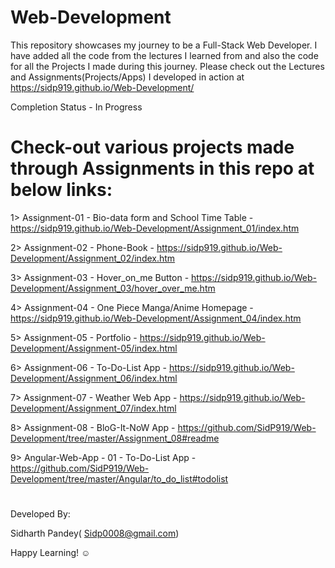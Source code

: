 # Web-Development
This repository showcases my journey to be a Full-Stack Web Developer. I have added all the code from the lectures I learned from and also the code for all the Projects I made during this journey. 
Please check out the Lectures and Assignments(Projects/Apps) I developed in action at https://sidp919.github.io/Web-Development/

Completion Status - In Progress
#

# Check-out various projects made through Assignments in this repo at below links:
  
  1> Assignment-01 - Bio-data form and School Time Table - https://sidp919.github.io/Web-Development/Assignment_01/index.htm
  
  2> Assignment-02 - Phone-Book - https://sidp919.github.io/Web-Development/Assignment_02/index.htm
  
  3> Assignment-03 - Hover_on_me Button - https://sidp919.github.io/Web-Development/Assignment_03/hover_over_me.htm
  
  4> Assignment-04 - One Piece Manga/Anime Homepage - https://sidp919.github.io/Web-Development/Assignment_04/index.htm
  
  5> Assignment-05 - Portfolio - https://sidp919.github.io/Web-Development/Assignment-05/index.html
  
  6> Assignment-06 - To-Do-List App - https://sidp919.github.io/Web-Development/Assignment_06/index.html
  
  7> Assignment-07 - Weather Web App - https://sidp919.github.io/Web-Development/Assignment_07/index.html

  8> Assignment-08 - BloG-It-NoW App - https://github.com/SidP919/Web-Development/tree/master/Assignment_08#readme
  
  9> Angular-Web-App - 01 - To-Do-List App - https://github.com/SidP919/Web-Development/tree/master/Angular/to_do_list#todolist

#

Developed By:

Sidharth Pandey( Sidp0008@gmail.com)


Happy Learning! ☺️
